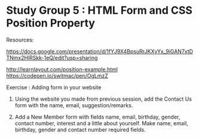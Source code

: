
Study Group 5 : HTML Form and CSS Position Property
===
Resources:

https://docs.google.com/presentation/d/1fYJ9X4BpsuRrJKXyYx_9iGAN7xtDTNmx2HlRSkk-1eQ/edit?usp=sharing

http://learnlayout.com/position-example.html
https://codepen.io/switmac/pen/OgLmzZ

Exercise : Adding form in your website
1. Using the website you made from previous session, add the Contact Us form
 with the name, email, suggestion/remarks.

2. Add a New Member form with fields name, email, birthday, gender, contact number, interest and a little about yourself.
Make name, email, birthday, gender and contact number required fields.
